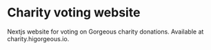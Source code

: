 # Charity voting website
Nextjs website for voting on Gorgeous charity donations. Available at charity.higorgeous.io.
